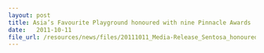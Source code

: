 ```yaml
---
layout: post
title: Asia’s Favourite Playground honoured with nine Pinnacle Awards
date:   2011-10-11
file_url: /resources/news/files/20111011_Media-Release_Sentosa_honoured_with_nine_Pinnacle_Awards.pdf
---
```


